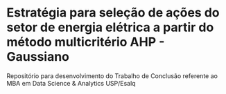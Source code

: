 # Estratégia para seleção de ações do setor de energia elétrica a partir do método multicritério AHP - Gaussiano
Repositório para desenvolvimento do Trabalho de Conclusão referente ao MBA em Data Science & Analytics USP/Esalq
<br>
<br>
